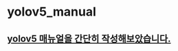 # yolov5_manual


## [yolov5 매뉴얼을 간단히 작성해보았습니다.](https://github.com/hwii-kk/yolov5_manual/blob/main/yolov5_manual.ipynb)
